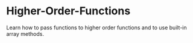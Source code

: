 # Higher-Order-Functions
Learn how to pass functions to higher order functions and to use built-in array methods.
